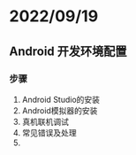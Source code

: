 # 2022/09/19

## Android 开发环境配置
### 步骤
1. Android Studio的安装
2. Android模拟器的安装
3. 真机联机调试
4. 常见错误及处理
5. 
